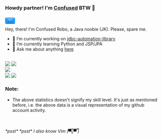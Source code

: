 ### Howdy partner! I'm [Confused](https://confusedrobo.github.io/idiosync-portfolio/) BTW 👋
<a href="mailto:noname.confused.biswas@gmail.com"><img src="email.png"></a>
<br />
Hey, there! I'm Confused Robo, a Java noobie (JK). Please, spare me.

- 🔭 I’m currently working on [jdbc-automation-library](https://github.com/ConfusedRobo/emotions-love-jdbcsql-automation)
- 🌱 I’m currently learning Python and JSP/JPA
- 💬 Ask me about anything [here](https://github.com/ConfusedRobo/ConfusedRobo/issues)

<br />
<img style="width: 20.5%" src="https://github-readme-stats.vercel.app/api/top-langs/?username=ConfusedRobo&show_icons=true&theme=radical" />
<img style="width: 26.107%" src="https://github-readme-stats.vercel.app/api/wakatime?username=ConfusedRobo&show_icons=true&theme=radical"/>
<br/>
<img style="width: 47.3%" src="https://github-readme-stats.vercel.app/api?username=ConfusedRobo&show_icons=true&theme=radical"/>
<br/>

<img style="width: 23.5%" src="https://wakatime.com/share/@ConfusedRobo/65019ba1-34d9-45d4-a47b-e2edcfbcff72.svg">
<img style="width: 23.5%"src="https://wakatime.com/share/@ConfusedRobo/c61e86ca-a552-4ce3-820a-14aae29f7536.svg">

### **Note**:
- The above statistics doesn't signify my skill level. It's just as mentioned before, i.e. the above data is a visual representation of my github account activity.

<br />

###### \*psst\* \*psst\* I also know Vim (▀̿Ĺ̯▀̿ ̿)
